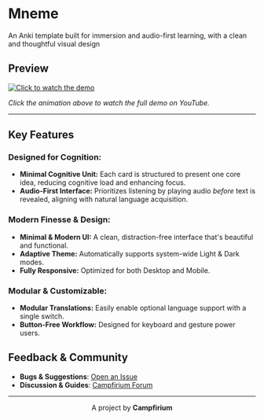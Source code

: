 # Mneme 

An Anki template built for immersion and audio-first learning, with a clean and thoughtful visual design

## Preview

[![Click to watch the demo](https://github-production-user-asset-6210df.s3.amazonaws.com/196198909/457511855-aa901e87-a7cf-4c9c-8531-4f71c66e70af.gif)](https://youtu.be/6YfyFnwHqTo)

*Click the animation above to watch the full demo on YouTube.*

---

## Key Features

###  **Designed for Cognition:**

-   **Minimal Cognitive Unit:** Each card is structured to present one core idea, reducing cognitive load and enhancing focus.
-   **Audio-First Interface:** Prioritizes listening by playing audio *before* text is revealed, aligning with natural language acquisition.

###  **Modern Finesse & Design:**

-   **Minimal & Modern UI:** A clean, distraction-free interface that's beautiful and functional.
-   **Adaptive Theme:** Automatically supports system-wide Light & Dark modes.
-   **Fully Responsive:** Optimized for both Desktop and Mobile.

###  **Modular & Customizable:**

-   **Modular Translations:** Easily enable optional language support with a single switch.
-   **Button-Free Workflow:** Designed for keyboard and gesture power users.

## Feedback & Community

-   **Bugs & Suggestions**: [Open an Issue](https://github.com/campfirium/Mneme/issues)
-   **Discussion & Guides**: [Campfirium Forum](https://campfirium.info)

---

<p align="center">
  A project by <strong>Campfirium</strong>
</p>